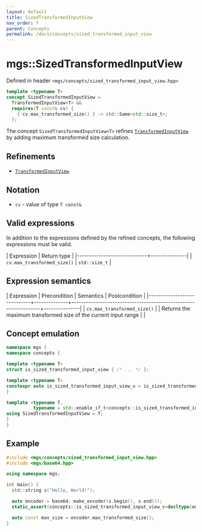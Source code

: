 ```yaml
---
layout: default
title: SizedTransformedInputView
nav_order: 7
parent: Concepts
permalink: /docs/concepts/sized_transformed_input_view
---
```


# mgs::SizedTransformedInputView

Defined in header `<mgs/concepts/sized_transformed_input_view.hpp>`

```cpp
template <typename T>
concept SizedTransformedInputView =
  TransformedInputView<T> &&
  requires(T const& cv) {
    { cv.max_transformed_size() } -> std::Same<std::size_t>;
  };
```

The concept `SizedTransformedInputView<T>` refines [`TransformedInputView`]() by adding maximum transformed size calculation.

## Refinements

* [`TransformedInputView`]()

## Notation

* `cv` - value of type `T const&`

## Valid expressions

In addition to the expressions defined by the refined concepts, the following expressions must be valid.

| Expression                  | Return type   |
|-----------------------------+---------------|
| `cv.max_transformed_size()` | `std::size_t` |

## Expression semantics

| Expression                  | Precondition | Semantics                                                       | Postcondition |
|-----------------------------+--------------+-----------------------------------------------------------------+---------------|
| `cv.max_transformed_size()` |              | Returns the maximum transformed size of the current input range |               |

## Concept emulation

```cpp
namespace mgs {
namespace concepts {

template <typename T>
struct is_sized_transformed_input_view { /* ... */ };

template <typename T>
constexpr auto is_sized_transformed_input_view_v = is_sized_transformed_input_view<T>::value;
}

template <typename T,
          typename = std::enable_if_t<concepts::is_sized_transformed_input_view_v<T>>>
using SizedTransformedInputView = T;
}
}
```

## Example

```cpp
#include <mgs/concepts/sized_transformed_input_view.hpp>
#include <mgs/base64.hpp>

using namespace mgs;

int main() {
  std::string s("Hello, World!");

  auto encoder = base64::make_encoder(s.begin(), s.end());
  static_assert(concepts::is_sized_transformed_input_view_v<decltype(encoder)>, "");

  auto const max_size = encoder.max_transformed_size();
}
```
